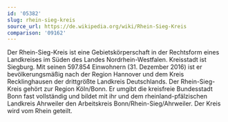 ```yaml
---
id: '05382'
slug: rhein-sieg-kreis
source_url: https://de.wikipedia.org/wiki/Rhein-Sieg-Kreis
comparison: '09162'
---
```


Der Rhein-Sieg-Kreis ist eine Gebietskörperschaft in der Rechtsform eines Landkreises im Süden des Landes Nordrhein-Westfalen. Kreisstadt ist Siegburg. Mit seinen 597.854 Einwohnern (31. Dezember 2016) ist er bevölkerungsmäßig nach der Region Hannover und dem Kreis Recklinghausen der drittgrößte Landkreis Deutschlands. Der Rhein-Sieg-Kreis gehört zur Region Köln/Bonn. Er umgibt die kreisfreie Bundesstadt Bonn fast vollständig und bildet mit ihr und dem rheinland-pfälzischen Landkreis Ahrweiler den Arbeitskreis Bonn/Rhein-Sieg/Ahrweiler. Der Kreis wird vom Rhein geteilt.
